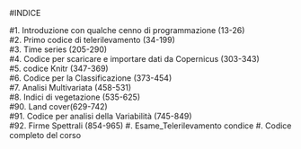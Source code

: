 #INDICE

#1. Introduzione con qualche cenno di programmazione (13-26)                                                    
#2. Primo codice di telerilevamento (34-199)                                                       
#3. Time series (205-290)                                                   
#4. Codice per scaricare e importare dati da Copernicus (303-343)                                                         
#5. codice Knitr (347-369)                                                       
#6. Codice per la Classificazione (373-454)                                                       
#7. Analisi Multivariata (458-531)                                                              
#8. Indici di vegetazione (535-625)                                                                     
#90. Land cover(629-742)                                                                
#91. Codice per analisi della Variabilità (745-849)                                                        
#92. Firme Spettrali (854-965) 
#. Esame_Telerilevamento condice
#. Codice completo del corso
